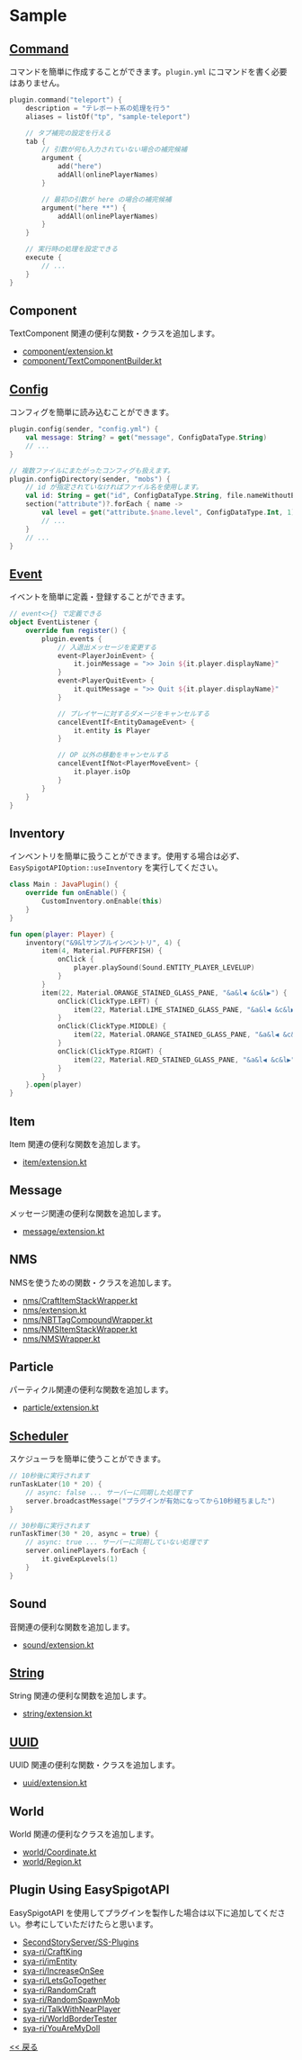 # Sample

## [Command](command)
コマンドを簡単に作成することができます。`plugin.yml` にコマンドを書く必要はありません。

```kotlin
plugin.command("teleport") {
    description = "テレポート系の処理を行う"
    aliases = listOf("tp", "sample-teleport")

    // タブ補完の設定を行える
    tab {
        // 引数が何も入力されていない場合の補完候補
        argument {
            add("here")
            addAll(onlinePlayerNames)
        }

        // 最初の引数が here の場合の補完候補
        argument("here **") {
            addAll(onlinePlayerNames)
        }
    }

    // 実行時の処理を設定できる
    execute {
        // ...
    }
}
```

## Component
TextComponent 関連の便利な関数・クラスを追加します。

- [component/extension.kt](../api/src/main/kotlin/com/github/syari/spigot/api/component/extension.kt)
- [component/TextComponentBuilder.kt](../api/src/main/kotlin/com/github/syari/spigot/api/component/TextComponentBuilder.kt)

## [Config](config)
コンフィグを簡単に読み込むことができます。

```kotlin
plugin.config(sender, "config.yml") {
    val message: String? = get("message", ConfigDataType.String)
    // ...
}

// 複数ファイルにまたがったコンフィグも扱えます。
plugin.configDirectory(sender, "mobs") {
    // id が指定されていなければファイル名を使用します。
    val id: String = get("id", ConfigDataType.String, file.nameWithoutExtension)
    section("attribute")?.forEach { name ->
        val level = get("attribute.$name.level", ConfigDataType.Int, 1)
        // ...
    }
    // ...
}
```

## [Event](event)
イベントを簡単に定義・登録することができます。

```kotlin
// event<>{} で定義できる
object EventListener {
    override fun register() {
        plugin.events {
            // 入退出メッセージを変更する
            event<PlayerJoinEvent> {
                it.joinMessage = ">> Join ${it.player.displayName}"
            }
            event<PlayerQuitEvent> {
                it.quitMessage = ">> Quit ${it.player.displayName}"
            }

            // プレイヤーに対するダメージをキャンセルする
            cancelEventIf<EntityDamageEvent> {
                it.entity is Player
            }

            // OP 以外の移動をキャンセルする
            cancelEventIfNot<PlayerMoveEvent> {
                it.player.isOp
            }
        }
    }
}
```

## Inventory
インベントリを簡単に扱うことができます。使用する場合は必ず、`EasySpigotAPIOption::useInventory` を実行してください。

```kotlin
class Main : JavaPlugin() {
    override fun onEnable() {
        CustomInventory.onEnable(this)
    }
}

fun open(player: Player) {
    inventory("&9&lサンプルインベントリ", 4) {
        item(4, Material.PUFFERFISH) {
            onClick {
                player.playSound(Sound.ENTITY_PLAYER_LEVELUP)
            }
        }
        item(22, Material.ORANGE_STAINED_GLASS_PANE, "&a&l◀ &c&l▶") {
            onClick(ClickType.LEFT) {
                item(22, Material.LIME_STAINED_GLASS_PANE, "&a&l◀ &c&l▶")
            }
            onClick(ClickType.MIDDLE) {
                item(22, Material.ORANGE_STAINED_GLASS_PANE, "&a&l◀ &c&l▶")
            }
            onClick(ClickType.RIGHT) {
                item(22, Material.RED_STAINED_GLASS_PANE, "&a&l◀ &c&l▶")
            }
        }
    }.open(player)
}
```

## Item
Item 関連の便利な関数を追加します。

- [item/extension.kt](../api/src/main/kotlin/com/github/syari/spigot/api/item/extension.kt)

## Message
メッセージ関連の便利な関数を追加します。

- [message/extension.kt](../api/src/main/kotlin/com/github/syari/spigot/api/message/extension.kt)

## NMS
NMSを使うための関数・クラスを追加します。

- [nms/CraftItemStackWrapper.kt](../api/src/main/kotlin/com/github/syari/spigot/api/nms/CraftItemStackWrapper.kt)
- [nms/extension.kt](../api/src/main/kotlin/com/github/syari/spigot/api/nms/extension.kt)
- [nms/NBTTagCompoundWrapper.kt](../api/src/main/kotlin/com/github/syari/spigot/api/nms/NBTTagCompoundWrapper.kt)
- [nms/NMSItemStackWrapper.kt](../api/src/main/kotlin/com/github/syari/spigot/api/nms/NMSItemStackWrapper.kt)
- [nms/NMSWrapper.kt](../api/src/main/kotlin/com/github/syari/spigot/api/nms/NMSWrapper.kt)

## Particle
パーティクル関連の便利な関数を追加します。

- [particle/extension.kt](../api/src/main/kotlin/com/github/syari/spigot/api/particle/extension.kt)

## [Scheduler](scheduler)
スケジューラを簡単に使うことができます。

```kotlin
// 10秒後に実行されます
runTaskLater(10 * 20) {
    // async: false ... サーバーに同期した処理です
    server.broadcastMessage("プラグインが有効になってから10秒経ちました")
}

// 30秒毎に実行されます
runTaskTimer(30 * 20, async = true) {
    // async: true ... サーバーに同期していない処理です
    server.onlinePlayers.forEach {
        it.giveExpLevels(1)
    }
}
```

## Sound
音関連の便利な関数を追加します。

- [sound/extension.kt](../api/src/main/kotlin/com/github/syari/spigot/api/sound/extension.kt)

## [String](string)
String 関連の便利な関数を追加します。


- [string/extension.kt](../api/src/main/kotlin/com/github/syari/spigot/api/string/extension.kt)

## [UUID](uuid)
UUID 関連の便利な関数・クラスを追加します。

- [uuid/extension.kt](../api/src/main/kotlin/com/github/syari/spigot/api/uuid/extension.kt)

## World
World 関連の便利なクラスを追加します。

- [world/Coordinate.kt](../api/src/main/kotlin/com/github/syari/spigot/api/world/Coordinate.kt)
- [world/Region.kt](../api/src/main/kotlin/com/github/syari/spigot/api/world/Region.kt)

## Plugin Using EasySpigotAPI
EasySpigotAPI を使用してプラグインを製作した場合は以下に追加してください。参考にしていただけたらと思います。

<!-- アルファベット順に並べてください -->
- [SecondStoryServer/SS-Plugins](https://github.com/SecondStoryServer/SS-Plugins)
- [sya-ri/CraftKing](https://github.com/sya-ri/CraftKing)
- [sya-ri/imEntity](https://github.com/sya-ri/imEntity)
- [sya-ri/IncreaseOnSee](https://github.com/sya-ri/IncreaseOnSee)
- [sya-ri/LetsGoTogether](https://github.com/sya-ri/LetsGoTogether)
- [sya-ri/RandomCraft](https://github.com/sya-ri/RandomCraft)
- [sya-ri/RandomSpawnMob](https://github.com/sya-ri/RandomSpawnMob)
- [sya-ri/TalkWithNearPlayer](https://github.com/sya-ri/TalkWithNearPlayer)
- [sya-ri/WorldBorderTester](https://github.com/sya-ri/WorldBorderTester)
- [sya-ri/YouAreMyDoll](https://github.com/sya-ri/YouAreMyDoll)

[<< 戻る](../README.md)